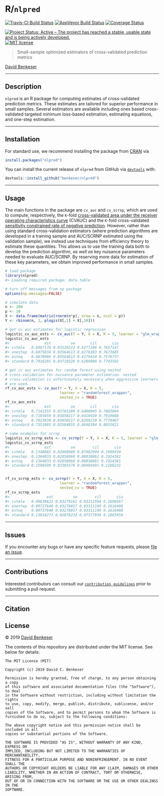 
<!-- README.md is generated from README.Rmd. Please edit that file -->

# R/`nlpred`

[![Travis-CI Build
Status](https://travis-ci.org/benkeser/nlpred.svg?branch=master)](https://travis-ci.org/benkeser/nlpred)
[![AppVeyor Build
Status](https://ci.appveyor.com/api/projects/status/github/benkeser/nlpred?branch=master&svg=true)](https://ci.appveyor.com/project/benkeser/nlpred)
[![Coverage
Status](https://img.shields.io/codecov/c/github/benkeser/nlpred/master.svg)](https://codecov.io/github/benkeser/nlpred?branch=master)
<!-- [![CRAN](http://www.r-pkg.org/badges/version/nlpred)](http://www.r-pkg.org/pkg/nlpred) -->
<!-- [![CRAN downloads](https://cranlogs.r-pkg.org/badges/nlpred)](https://CRAN.R-project.org/package=nlpred) -->
[![Project Status: Active – The project has reached a stable, usable
state and is being actively
developed.](http://www.repostatus.org/badges/latest/active.svg)](http://www.repostatus.org/#active)
[![MIT
license](http://img.shields.io/badge/license-MIT-brightgreen.svg)](http://opensource.org/licenses/MIT)
<!-- [![DOI](https://zenodo.org/badge/DOI/10.5281/zenodo.835868.svg)](https://doi.org/10.5281/zenodo.835868) -->

> Small-sample optimized estimators of cross-validated prediction
> metrics

[David Benkeser](https://www.benkeserstatistics.com/)

-----

## Description

`nlpred` is an R package for computing estimates of cross-validated
prediction metrics. These estimates are tailored for superior
performance in small samples. Several estimators are available including
ones based cross-validated targeted minimum loss-based estimation,
estimating equations, and one-step estimation.

-----

## Installation

For standard use, we recommend installing the package from
[CRAN](https://cran.r-project.org/) via

``` r
install.packages("nlpred")
```

You can install the current release of `nlpred` from GitHub via
[`devtools`](https://www.rstudio.com/products/rpackages/devtools/) with:

``` r
devtools::install_github("benkeser/nlpred")
```

-----

## Usage

The main functions in the package are `cv_auc` and `cv_scrnp`, which are
used to compute, respectively, the `K`-fold [cross-validated area under
the receiver operating characteristics
curve](http://projecteuclid.org/euclid.ejs/1437742107) (CVAUC) and the
`K`-fold cross-validated [sensitivity constrained rate of negative
prediction](https://onlinelibrary.wiley.com/doi/abs/10.1002/sim.7296).
However, rather than using standard cross-validation estimators (where
prediction algorithms are developed in a training sample and AUC/SCRNP
estimated using the validation sample), we instead use techniques from
efficiency theory to estimate these quantities. This allows us to use
the training data both to develop the prediction algorithm, *as well as*
key nuisance parameters needed to evaluate AUC/SCRNP. By reserving more
data for estimation of these key parameters, we obtain improved
performance in small samples.

``` r
# load package
library(nlpred)
#> Loading required package: data.table

# turn off messages from np package
options(np.messages=FALSE)

# simulate data
n <- 200
p <- 10
X <- data.frame(matrix(rnorm(n*p), nrow = n, ncol = p))
Y <- rbinom(n, 1, plogis(X[,1] + X[,10]))

# get cv auc estimates for logistic regression
logistic_cv_auc_ests <- cv_auc(Y = Y, X = X, K = 5, learner = "glm_wrapper")
logistic_cv_auc_ests
#>                est         se       cil       ciu
#> cvtmle   0.6967176 0.03520323 0.6277206 0.7657147
#> onestep  0.6975034 0.03564613 0.6276383 0.7673685
#> esteq    0.6878086 0.03564613 0.6179434 0.7576737
#> standard 0.7016291 0.03710328 0.6289080 0.7743502

# get cv auc estimates for random forest using nested 
# cross-validation for nuisance parameter estimation. nested
# cross-validation is unfortunately necessary when aggressive learners 
# are used. 
rf_cv_auc_ests <- cv_auc(Y = Y, X = X, K = 5, 
                         learner = "randomforest_wrapper", 
                         nested_cv = TRUE)
rf_cv_auc_ests
#>                est         se       cil       ciu
#> cvtmle   0.7141555 0.03783280 0.6400045 0.7883064
#> onestep  0.7165059 0.03850217 0.6410430 0.7919688
#> esteq    0.7023838 0.03850217 0.6269210 0.7778467
#> standard 0.7351003 0.03584855 0.6648384 0.8053621

# same examples for scrnp
logistic_cv_scrnp_ests <- cv_scrnp(Y = Y, X = X, K = 5, learner = "glm_wrapper")
logistic_cv_scrnp_ests
#>                est         se        cil       ciu
#> cvtmle   0.1348865 0.02860080 0.07882994 0.1909430
#> onestep  0.1364033 0.02858968 0.08036861 0.1924381
#> esteq    0.1364033 0.02858968 0.08036861 0.1924381
#> standard 0.1508590 0.03365578 0.08489491 0.2168231


rf_cv_scrnp_ests <- cv_scrnp(Y = Y, X = X, K = 5, 
                         learner = "randomforest_wrapper", 
                         nested_cv = TRUE)
rf_cv_scrnp_ests
#>                 est         se        cil       ciu
#> cvtmle   0.09638631 0.03279161 0.03211594 0.1606567
#> onestep  0.09737640 0.03278857 0.03311199 0.1616408
#> esteq    0.09737640 0.03278857 0.03311199 0.1616408
#> standard 0.13018271 0.02878232 0.07377039 0.1865950
```

-----

## Issues

If you encounter any bugs or have any specific feature requests, please
[file an issue](https://github.com/benkeser/nlpred/issues).

-----

## Contributions

Interested contributors can consult our [`contribution
guidelines`](https://github.com/benkeser/nlpred/blob/master/CONTRIBUTING.md)
prior to submitting a pull request.

-----

## Citation

## License

© 2019 [David Benkeser](http://www.benkeserstatistics.com)

The contents of this repository are distributed under the MIT license.
See below for details:

    The MIT License (MIT)
    
    Copyright (c) 2019 David C. Benkeser
    
    Permission is hereby granted, free of charge, to any person obtaining a copy
    of this software and associated documentation files (the "Software"), to deal
    in the Software without restriction, including without limitation the rights
    to use, copy, modify, merge, publish, distribute, sublicense, and/or sell
    copies of the Software, and to permit persons to whom the Software is
    furnished to do so, subject to the following conditions:
    
    The above copyright notice and this permission notice shall be included in all
    copies or substantial portions of the Software.
    
    THE SOFTWARE IS PROVIDED "AS IS", WITHOUT WARRANTY OF ANY KIND, EXPRESS OR
    IMPLIED, INCLUDING BUT NOT LIMITED TO THE WARRANTIES OF MERCHANTABILITY,
    FITNESS FOR A PARTICULAR PURPOSE AND NONINFRINGEMENT. IN NO EVENT SHALL THE
    AUTHORS OR COPYRIGHT HOLDERS BE LIABLE FOR ANY CLAIM, DAMAGES OR OTHER
    LIABILITY, WHETHER IN AN ACTION OF CONTRACT, TORT OR OTHERWISE, ARISING FROM,
    OUT OF OR IN CONNECTION WITH THE SOFTWARE OR THE USE OR OTHER DEALINGS IN THE
    SOFTWARE.
